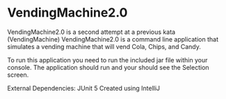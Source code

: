 # VendingMachine2.0
VendingMachine2.0 is a second attempt at a previous kata (VendingMachine)
VendingMachine2.0 is a command line application that simulates a vending machine that will vend 
Cola, Chips, and Candy. 

To run this application you need to run the included jar file within your console. The application should
run and your should see the Selection screen.

External Dependencies: JUnit 5
Created using IntelliJ

